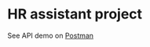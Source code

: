 # HR assistant project

See API demo on [Postman](https://app.getpostman.com/join-team?invite_code=b155b102b55a7df4bacb2f792f7927f4&target_code=b4fa2d2c3ae286b76c62cedc549ac7a5)
